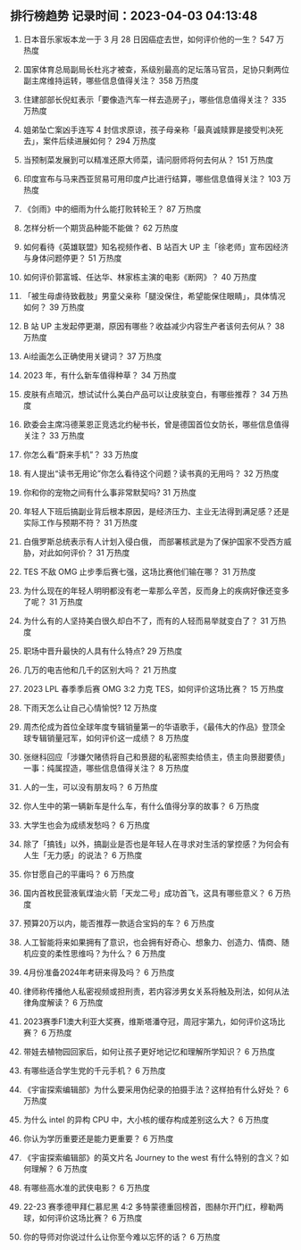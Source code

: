 
## 排行榜趋势 记录时间：2023-04-03 04:13:48
  
  1. 日本音乐家坂本龙一于 3 月 28 日因癌症去世，如何评价他的一生？ 547 万热度
    
  2. 国家体育总局副局长杜兆才被查，系级别最高的足坛落马官员，足协只剩两位副主席维持运转，哪些信息值得关注？ 358 万热度
    
  3. 住建部部长倪虹表示「要像造汽车一样去造房子」，哪些信息值得关注？ 335 万热度
    
  4. 姐弟坠亡案凶手连写 4 封信求原谅，孩子母亲称「最真诚赎罪是接受判决死去」，案件后续进展如何？ 294 万热度
    
  5. 当预制菜发展到可以精准还原大师菜，请问厨师将何去何从？ 151 万热度
    
  6. 印度宣布与马来西亚贸易可用印度卢比进行结算，哪些信息值得关注？ 103 万热度
    
  7. 《剑雨》中的细雨为什么能打败转轮王？ 87 万热度
    
  8. 怎样分析一个期货品种能不能做？ 62 万热度
    
  9. 如何看待《英雄联盟》知名视频作者、B 站百大 UP 主「徐老师」宣布因经济与身体问题停更？ 51 万热度
    
  10. 如何评价郭富城、任达华、林家栋主演的电影《断网》？ 40 万热度
    
  11. 「被生母虐待致截肢」男童父亲称「腿没保住，希望能保住眼睛」，具体情况如何？ 39 万热度
    
  12. B 站 UP 主发起停更潮，原因有哪些？收益减少内容生产者该何去何从？ 38 万热度
    
  13. Ai绘画怎么正确使用关键词？ 37 万热度
    
  14. 2023 年，有什么新车值得种草？ 34 万热度
    
  15. 皮肤有点暗沉，想试试什么美白产品可以让皮肤变白，有哪些推荐？ 34 万热度
    
  16. 欧委会主席冯德莱恩正竞选北约秘书长，曾是德国首位女防长，哪些信息值得关注？ 33 万热度
    
  17. 你怎么看“蔚来手机”？ 33 万热度
    
  18. 有人提出“读书无用论”你怎么看待这个问题？读书真的无用吗？ 32 万热度
    
  19. 你和你的宠物之间有什么事非常默契吗? 31 万热度
    
  20. 年轻人下班后搞副业背后根本原因，是经济压力、主业无法得到满足感？还是实际工作与预期不符？ 31 万热度
    
  21. 白俄罗斯总统表示有人计划入侵白俄， 而部署核武是为了保护国家不受西方威胁，对此如何评价？ 31 万热度
    
  22. TES 不敌 OMG 止步季后赛七强，这场比赛他们输在哪？ 31 万热度
    
  23. 为什么现在的年轻人明明都没有老一辈那么辛苦，反而身上的疾病好像还变多了呢？ 31 万热度
    
  24. 为什么有的人坚持美白很久却白不了，而有的人轻而易举就变白了？ 31 万热度
    
  25. 职场中晋升最快的人具有什么特点? 29 万热度
    
  26. 几万的电吉他和几千的区别大吗？ 21 万热度
    
  27. 2023 LPL 春季季后赛 OMG 3:2 力克 TES，如何评价这场比赛？ 15 万热度
    
  28. 下雨天怎么让自己心情愉悦? 12 万热度
    
  29. 周杰伦成为首位全球年度专辑销量第一的华语歌手，《最伟大的作品》登顶全球专辑销量冠军，如何评价这一成绩？ 8 万热度
    
  30. 张继科回应「涉嫌欠赌债将自己和景甜的私密照卖给债主，债主向景甜要债」一事：纯属捏造，哪些信息值得关注？ 8 万热度
    
  31. 人的一生，可以没有朋友吗？ 6 万热度
    
  32. 你人生中的第一辆新车是什么车，有什么值得分享的故事？ 6 万热度
    
  33. 大学生也会为成绩发愁吗？ 6 万热度
    
  34. 除了「搞钱」以外，搞副业是否也是年轻人在寻求对生活的掌控感？为何会有人生「无力感」的说法？ 6 万热度
    
  35. 你甘愿自己的平庸吗？ 6 万热度
    
  36. 国内首枚民营液氧煤油火箭「天龙二号」成功首飞，这具有哪些意义？ 6 万热度
    
  37. 预算20万以内，能否推荐一款适合宝妈的车？ 6 万热度
    
  38. 人工智能将来如果拥有了意识，也会拥有好奇心、想象力、创造力、情商、随机应变的柔性思维吗？为什么？ 6 万热度
    
  39. 4月份准备2024年考研来得及吗？ 6 万热度
    
  40. 律师称传播他人私密视频或担刑责，若内容涉男女关系将触及刑法，如何从法律角度解读？ 6 万热度
    
  41. 2023赛季F1澳大利亚大奖赛，维斯塔潘夺冠，周冠宇第九，如何评价这场比赛？ 6 万热度
    
  42. 带娃去植物园回家后，如何让孩子更好地记忆和理解所学知识？ 6 万热度
    
  43. 有哪些适合学生党的千元手机？ 6 万热度
    
  44. 《宇宙探索编辑部》为什么要采用伪纪录的拍摄手法？这样拍有什么好处？ 6 万热度
    
  45. 为什么 intel 的异构 CPU 中，大小核的缓存构成差别这么大？ 6 万热度
    
  46. 你认为学历重要还是能力更重要？ 6 万热度
    
  47. 《宇宙探索编辑部》的英文片名 Journey to the west 有什么特别的含义？如何理解？ 6 万热度
    
  48. 有哪些高水准的武侠电影？ 6 万热度
    
  49. 22-23 赛季德甲拜仁慕尼黑 4:2 多特蒙德重回榜首，图赫尔开门红，穆勒两球，如何评价这场比赛？ 6 万热度
    
  50. 你的导师对你说过什么让你至今难以忘怀的话？ 6 万热度
    